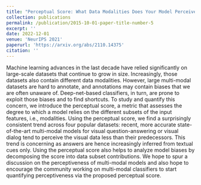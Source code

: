 ```yaml
---
title: "Perceptual Score: What Data Modalities Does Your Model Perceive?"
collection: publications
permalink: /publication/2015-10-01-paper-title-number-5
excerpt: ''
date: 2022-12-01
venue: 'NeurIPS 2021'
paperurl: 'https://arxiv.org/abs/2110.14375'
citation: ''
---
```

Machine learning advances in the last decade have relied significantly on large-scale datasets that continue to grow in size. Increasingly, those datasets also contain different data modalities. However, large multi-modal datasets are hard to annotate, and annotations may contain biases that we are often unaware of. Deep-net-based classifiers, in turn, are prone to exploit those biases and to find shortcuts. To study and quantify this concern, we introduce the perceptual score, a metric that assesses the degree to which a model relies on the different subsets of the input features, i.e., modalities. Using the perceptual score, we find a surprisingly consistent trend across four popular datasets: recent, more accurate state-of-the-art multi-modal models for visual question-answering or visual dialog tend to perceive the visual data less than their predecessors. This trend is concerning as answers are hence increasingly inferred from textual cues only. Using the perceptual score also helps to analyze model biases by decomposing the score into data subset contributions. We hope to spur a discussion on the perceptiveness of multi-modal models and also hope to encourage the community working on multi-modal classifiers to start quantifying perceptiveness via the proposed perceptual score.


